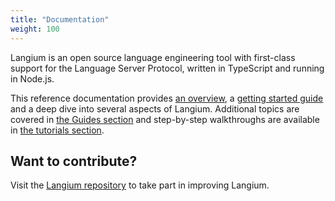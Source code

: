 ```yaml
---
title: "Documentation"
weight: 100
---
```


Langium is an open source language engineering tool with first-class support for the Language Server Protocol, written in TypeScript and running in Node.js.

This reference documentation provides [an overview](/docs/langium-overview), a [getting started guide](/docs/getting-started) and a deep dive into several aspects of Langium. Additional topics are covered in [the Guides section](/guides/) and step-by-step walkthroughs are available in [the tutorials section](/tutorials/).

## Want to contribute?

Visit the [Langium repository](https://github.com/eclipse-langium/langium) to take part in improving Langium.
